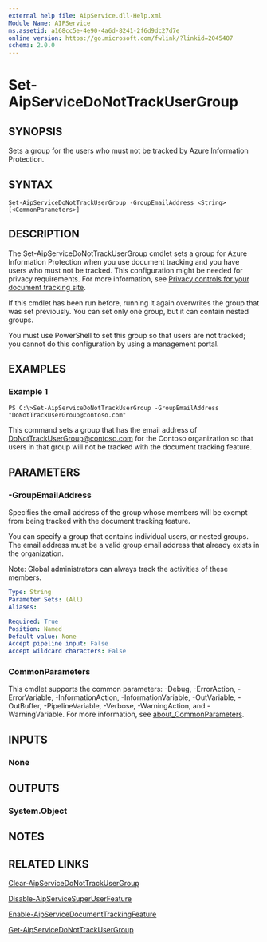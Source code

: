 ```yaml
---
external help file: AipService.dll-Help.xml
Module Name: AIPService
ms.assetid: a168cc5e-4e90-4a6d-8241-2f6d9dc27d7e
online version: https://go.microsoft.com/fwlink/?linkid=2045407
schema: 2.0.0
---
```


# Set-AipServiceDoNotTrackUserGroup

## SYNOPSIS
Sets a group for the users who must not be tracked by Azure Information Protection.

## SYNTAX

```
Set-AipServiceDoNotTrackUserGroup -GroupEmailAddress <String> [<CommonParameters>]
```

## DESCRIPTION
The Set-AipServiceDoNotTrackUserGroup cmdlet sets a group for Azure Information Protection when you use document tracking and you have users who must not be tracked. This configuration might be needed for privacy requirements. For more information, see [Privacy controls for your document tracking site](https://docs.microsoft.com/information-protection/rms-client/client-admin-guide-document-tracking#privacy-controls-for-your-document-tracking-site).

If this cmdlet has been run before, running it again overwrites the group that was set previously. You can set only one group, but it can contain nested groups.

You must use PowerShell to set this group so that users are not tracked; you cannot do this configuration by using a management portal.

## EXAMPLES

### Example 1
```
PS C:\>Set-AipServiceDoNotTrackUserGroup -GroupEmailAddress "DoNotTrackUserGroup@contoso.com"
```

This command sets a group that has the email address of DoNotTrackUserGroup@contoso.com for the Contoso organization so that users in that group will not be tracked with the document tracking feature.

## PARAMETERS

### -GroupEmailAddress
Specifies the email address of the group whose members will be exempt from being tracked with the document tracking feature.

You can specify a group that contains individual users, or nested groups. The email address must be a valid group email address that already exists in the organization.

Note: Global administrators can always track the activities of these members.

```yaml
Type: String
Parameter Sets: (All)
Aliases:

Required: True
Position: Named
Default value: None
Accept pipeline input: False
Accept wildcard characters: False
```

### CommonParameters
This cmdlet supports the common parameters: -Debug, -ErrorAction, -ErrorVariable, -InformationAction, -InformationVariable, -OutVariable, -OutBuffer, -PipelineVariable, -Verbose, -WarningAction, and -WarningVariable. For more information, see [about_CommonParameters](http://go.microsoft.com/fwlink/?LinkID=113216).

## INPUTS

### None

## OUTPUTS

### System.Object

## NOTES

## RELATED LINKS

[Clear-AipServiceDoNotTrackUserGroup](./Clear-AipServiceDoNotTrackUserGroup.md)

[Disable-AipServiceSuperUserFeature](./Disable-AipServiceSuperUserFeature.md)

[Enable-AipServiceDocumentTrackingFeature](./Enable-AipServiceDocumentTrackingFeature.md)

[Get-AipServiceDoNotTrackUserGroup](./Get-AipServiceDoNotTrackUserGroup.md)

